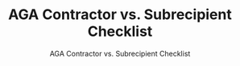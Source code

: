 ---
layout: resources-landing
title: "AGA Contractor vs. Subrecipient Checklist"
subtitle: "AGA Contractor vs. Subrecipient Checklist"
filters: federal-financial-assistance uniform-guidance-2-cfr-200 training
doc-link: ../assets/files/Panel3_AGA-contractor-v-subrecipient_checklist100315.pdf
---
